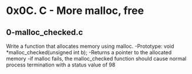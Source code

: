 # 0x0C. C - More malloc, free

## 0-malloc_checked.c
Write a function that allocates memory using malloc.
-Prototype: void *malloc_checked(unsigned int b);
-Returns a pointer to the allocated memory
-if malloc fails, the malloc_checked function should cause normal process termination with a status value of 98


